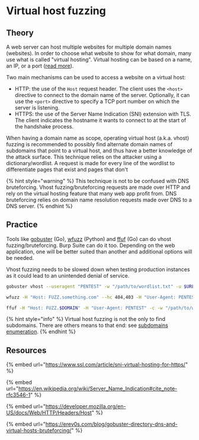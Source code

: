 # Virtual host fuzzing

## Theory

A web server can host multiple websites for multiple domain names (websites). In order to choose what website to show for what domain, many use what is called "virtual hosting". Virtual hosting can be based on a name, an IP, or a port ([read more](https://en.wikipedia.org/wiki/Virtual\_hosting#Name-based)).&#x20;

Two main mechanisms can be used to access a website on a virtual host:

* HTTP: the use of the `Host` request header. The client uses the `<host>` directive to connect to the domain name of the server. Optionally, it can use the `<port>` directive to specify a TCP port number on which the server is listening.
* HTTPS: the use of the Server Name Indication (SNI) extension with TLS. The client indicates the hostname it wants to connect to at the start of the handshake process.

When having a domain name as scope, operating virtual host (a.k.a. vhost) fuzzing is recommended to possibly find alternate domain names of subdomains that point to a virtual host, and thus have a better knowledge of the attack surface. This technique relies on the attacker using a dictionary/wordlist. A request is made for every line of the wordlist to differentiate pages that exist and pages that don't

{% hint style="warning" %}
This technique is not to be confused with DNS bruteforcing. Vhost fuzzing/bruteforcing requests are made over HTTP and rely on the virtual hosting feature that many web app profit from. DNS bruteforcing relies on domain name resolution requests made over DNS to a DNS server.
{% endhint %}

## Practice



Tools like [gobuster](https://github.com/OJ/gobuster) (Go), [wfuzz](https://github.com/xmendez/wfuzz) (Python) and [ffuf](https://github.com/ffuf/ffuf) (Go) can do vhost fuzzing/bruteforcing. Burp Suite can do it too. Depending on the web application, one will be better suited than another and additional options will be needed.

Vhost fuzzing needs to be slowed down when testing production instances as it could lead to an unintended denial of service.

```bash
gobuster vhost --useragent "PENTEST" -w "/path/to/wordlist.txt" -u $URL
```

```bash
wfuzz -H "Host: FUZZ.something.com" --hc 404,403 -H "User-Agent: PENTEST" -c -z file,"/path/to/wordlist.txt" $URL
```

```bash
ffuf -H "Host: FUZZ.$DOMAIN" -H "User-Agent: PENTEST" -c -w "/path/to/wordlist.txt" -u $URL
```

{% hint style="info" %}
Virtual host fuzzing is not the only to find subdomains. There are others means to that end: see [subdomains enumeration](domains-enumeration.md).
{% endhint %}

## Resources

{% embed url="https://www.ssl.com/article/sni-virtual-hosting-for-https/" %}

{% embed url="https://en.wikipedia.org/wiki/Server_Name_Indication#cite_note-rfc3546-1" %}

{% embed url="https://developer.mozilla.org/en-US/docs/Web/HTTP/Headers/Host" %}

{% embed url="https://erev0s.com/blog/gobuster-directory-dns-and-virtual-hosts-bruteforcing/" %}
